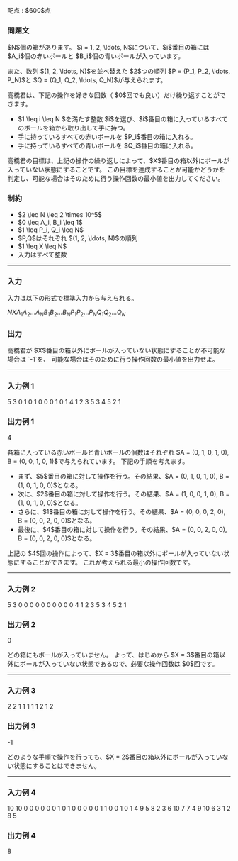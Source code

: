
<div>

<span>

<span>

<p>
配点 : $600$点
</p>

<div>

<section>

### **問題文**

<p>
$N$個の箱があります。
$i = 1, 2, \ldots, N$について、$i$番目の箱には $A_i$個の赤いボールと $B_i$個の青いボールが入っています。
</p>

<p>
また、数列 $(1, 2, \ldots, N)$を並べ替えた $2$つの順列 $P = (P_1, P_2, \ldots, P_N)$と $Q = (Q_1, Q_2, \ldots, Q_N)$が与えられます。
</p>

<p>
高橋君は、下記の操作を好きな回数（ $0$回でも良い）だけ繰り返すことができます。
</p>

<ul>

<li>
$1 \leq i \leq N $を満たす整数 $i$を選び、$i$番目の箱に入っているすべてのボールを箱から取り出して手に持つ。
</li>

<li>
手に持っているすべての赤いボールを $P_i$番目の箱に入れる。
</li>

<li>
手に持っているすべての青いボールを $Q_i$番目の箱に入れる。
</li>

</ul>

<p>
高橋君の目標は、上記の操作の繰り返しによって、$X$番目の箱以外にボールが入っていない状態にすることです。
この目標を達成することが可能かどうかを判定し、可能な場合はそのために行う操作回数の最小値を出力してください。
</p>

</section>

</div>

<div>

<section>

### **制約**

<ul>

<li>
$2 \leq N \leq 2 \times 10^5$
</li>

<li>
$0 \leq A_i, B_i \leq 1$
</li>

<li>
$1 \leq P_i, Q_i \leq N$
</li>

<li>
$P,Q$はそれぞれ $(1, 2, \ldots, N)$の順列
</li>

<li>
$1 \leq X \leq N$
</li>

<li>
入力はすべて整数
</li>

</ul>

</section>

</div>

---

<div>

<div>

<section>

### **入力**

<p>
入力は以下の形式で標準入力から与えられる。
</p>

<div>

$N$$X$$A_1$$A_2$$\ldots$$A_N$$B_1$$B_2$$\ldots$$B_N$$P_1$$P_2$$\ldots$$P_N$$Q_1$$Q_2$$\ldots$$Q_N$
</div>

</section>

</div>

<div>

<section>

### **出力**

<p>
高橋君が $X$番目の箱以外にボールが入っていない状態にすることが不可能な場合は `-1`を、
可能な場合はそのために行う操作回数の最小値を出力せよ。
</p>

</section>

</div>

</div>

---

<div>

<section>

### **入力例 1**

<div>

5 3
0 1 0 1 0
0 0 1 0 1
4 1 2 3 5
3 4 5 2 1

</div>

</section>

</div>

<div>

<section>

### **出力例 1**

<div>

4

</div>

<p>
各箱に入っている赤いボールと青いボールの個数はそれぞれ $A = (0, 1, 0, 1, 0), B = (0, 0, 1, 0, 1)$で与えられています。
下記の手順を考えます。
</p>

<ul>

<li>
まず、$5$番目の箱に対して操作を行う。その結果、$A = (0, 1, 0, 1, 0), B = (1, 0, 1, 0, 0)$となる。
</li>

<li>
次に、$2$番目の箱に対して操作を行う。その結果、$A = (1, 0, 0, 1, 0), B = (1, 0, 1, 0, 0)$となる。
</li>

<li>
さらに、$1$番目の箱に対して操作を行う。その結果、$A = (0, 0, 0, 2, 0), B = (0, 0, 2, 0, 0)$となる。
</li>

<li>
最後に、$4$番目の箱に対して操作を行う。その結果、$A = (0, 0, 2, 0, 0), B = (0, 0, 2, 0, 0)$となる。
</li>

</ul>

<p>
上記の $4$回の操作によって、$X = 3$番目の箱以外にボールが入っていない状態にすることができます。
これが考えられる最小の操作回数です。
</p>

</section>

</div>

---

<div>

<section>

### **入力例 2**

<div>

5 3
0 0 0 0 0
0 0 0 0 0
4 1 2 3 5
3 4 5 2 1

</div>

</section>

</div>

<div>

<section>

### **出力例 2**

<div>

0

</div>

<p>
どの箱にもボールが入っていません。
よって、はじめから $X = 3$番目の箱以外にボールが入っていない状態であるので、必要な操作回数は $0$回です。
</p>

</section>

</div>

---

<div>

<section>

### **入力例 3**

<div>

2 2
1 1
1 1
1 2
1 2

</div>

</section>

</div>

<div>

<section>

### **出力例 3**

<div>

-1

</div>

<p>
どのような手順で操作を行っても、$X = 2$番目の箱以外にボールが入っていない状態にすることはできません。
</p>

</section>

</div>

---

<div>

<section>

### **入力例 4**

<div>

10 10
0 0 0 0 0 0 1 0 1 0
0 0 0 0 1 1 0 0 1 0
1 4 9 5 8 2 3 6 10 7
7 4 9 10 6 3 1 2 8 5

</div>

</section>

</div>

<div>

<section>

### **出力例 4**

<div>

8

</div>

</section>

</div>

</span>

</span>

</div>
